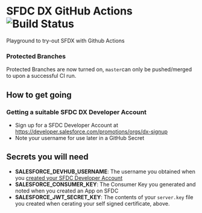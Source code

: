 # SFDC DX GitHub Actions ![Build Status](https://github.com/jefersonchaves/sfdxgithubactions/workflows/CI/badge.svg)
Playground to try-out SFDX with Github Actions

### Protected Branches

Protected Branches are now turned on, `master`can only be pushed/merged to upon a successful CI run.

## How to get going

### Getting a suitable SFDC DX Developer Account

- Sign up for a SFDC Developer Account at https://developer.salesforce.com/promotions/orgs/dx-signup
- Note your username for use later in a GitHub Secret


## Secrets you will need

- **SALESFORCE_DEVHUB_USERNAME**: The username you obtained when you [created your SFDC Developer Account](#getting-a-suitable-sfdc-dx-developer-account)
- **SALESFORCE_CONSUMER_KEY**: The Consumer Key you generated and noted when you created an App on SFDC
- **SALESFORCE_JWT_SECRET_KEY**: The contents of your `server.key` file you created when cerating your self signed certificate, above.

